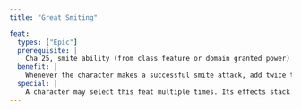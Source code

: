 ```yaml
---
title: "Great Smiting"

feat:
  types: ["Epic"]
  prerequisite: |
    Cha 25, smite ability (from class feature or domain granted power).
  benefit: |
    Whenever the character makes a successful smite attack, add twice the appropriate level to damage (rather than just the character's level).
  special: |
    A character may select this feat multiple times. Its effects stack. Remember that two doublings equals a tripling, and so forth.
---
```


